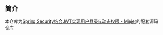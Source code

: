 ## 简介

本仓库为[Spring Security结合JWT实现用户登录与动态权限 - Minjer](http://blog.minjer.top/posts/编程实践/springsecurity实战/)的配套源码仓库